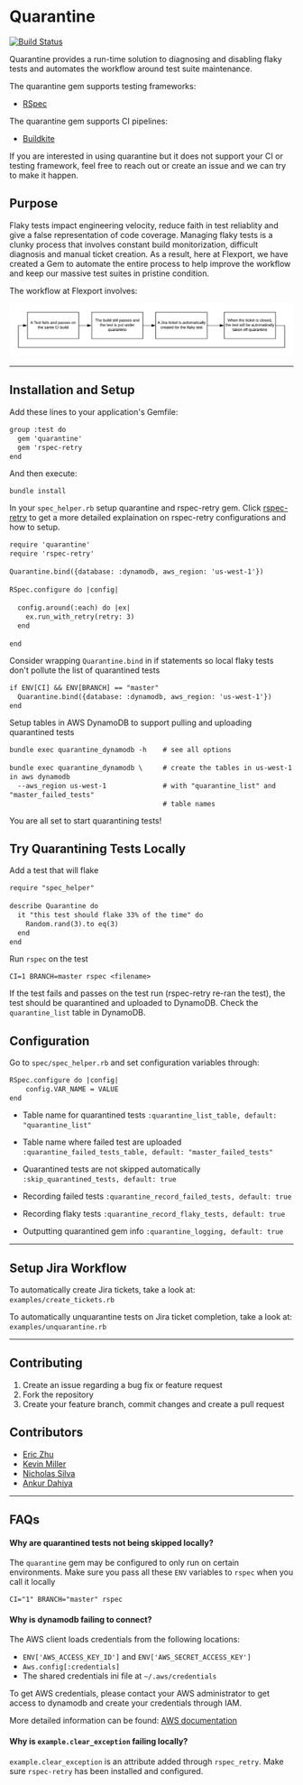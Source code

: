 # Quarantine
[![Build Status](https://travis-ci.com/flexport/quarantine.svg?branch=master)](https://travis-ci.com/flexport/quarantine)

Quarantine provides a run-time solution to diagnosing and disabling flaky tests and automates the workflow around test suite maintenance.

The quarantine gem supports testing frameworks:
- [RSpec](http://rspec.info/)

The quarantine gem supports CI pipelines:
- [Buildkite](https://buildkite.com/docs/tutorials/getting-started)

If you are interested in using quarantine but it does not support your CI or testing framework, feel free to reach out or create an issue and we can try to make it happen.

## Purpose
Flaky tests impact engineering velocity, reduce faith in test reliablity and give a false representation of code coverage. Managing flaky tests is a clunky process that involves constant build monitorization, difficult diagnosis and manual ticket creation. As a result, here at Flexport, we have created a Gem to automate the entire process to help improve the workflow and keep our massive test suites in pristine condition.

The workflow at Flexport involves:

![ideal workflow](misc/flexport_workflow.png)

---
## Installation and Setup

Add these lines to your application's Gemfile:
```
group :test do
  gem 'quarantine'
  gem 'rspec-retry
end
```

And then execute:
```
bundle install
```

In your `spec_helper.rb` setup quarantine and rspec-retry gem. Click [rspec-retry](https://github.com/NoRedInk/rspec-retry) to get a more detailed explaination on rspec-retry configurations and how to setup.
```
require 'quarantine'
require 'rspec-retry'

Quarantine.bind({database: :dynamodb, aws_region: 'us-west-1'})

RSpec.configure do |config|

  config.around(:each) do |ex|
    ex.run_with_retry(retry: 3)
  end

end
```

Consider wrapping `Quarantine.bind` in if statements so local flaky tests don't pollute the list of quarantined tests

```
if ENV[CI] && ENV[BRANCH] == "master"
  Quarantine.bind({database: :dynamodb, aws_region: 'us-west-1'})
end
```

Setup tables in AWS DynamoDB to support pulling and uploading quarantined tests
```
bundle exec quarantine_dynamodb -h    # see all options

bundle exec quarantine_dynamodb \     # create the tables in us-west-1 in aws dynamodb
  --aws_region us-west-1              # with "quarantine_list" and "master_failed_tests"
                                      # table names
```

You are all set to start quarantining tests!

## Try Quarantining Tests Locally
Add a test that will flake
```
require "spec_helper"

describe Quarantine do
  it "this test should flake 33% of the time" do
    Random.rand(3).to eq(3)
  end
end
```

Run `rspec` on the test
```
CI=1 BRANCH=master rspec <filename>
```

If the test fails and passes on the test run (rspec-retry re-ran the test), the test should be quarantined and uploaded to DynamoDB. Check the `quarantine_list` table in DynamoDB.

## Configuration

Go to `spec/spec_helper.rb` and set configuration variables through:
```
RSpec.configure do |config|
    config.VAR_NAME = VALUE
end
```
- Table name for quarantined tests `:quarantine_list_table, default: "quarantine_list"`

- Table name where failed test are uploaded `:quarantine_failed_tests_table, default: "master_failed_tests"`

- Quarantined tests are not skipped automatically `:skip_quarantined_tests, default: true`

- Recording failed tests `:quarantine_record_failed_tests, default: true`

- Recording flaky tests `:quarantine_record_flaky_tests, default: true`

- Outputting quarantined gem info `:quarantine_logging, default: true`

---
## Setup Jira Workflow

To automatically create Jira tickets, take a look at: `examples/create_tickets.rb`

To automatically unquarantine tests on Jira ticket completion, take a look at: `examples/unquarantine.rb`

---
## Contributing
1. Create an issue regarding a bug fix or feature request
2. Fork the repository
3. Create your feature branch, commit changes and create a pull request

## Contributors
- [Eric Zhu](https://github.com/eric-zhu-uw)
- [Kevin Miller](https://github.com/Gasparila)
- [Nicholas Silva](https://github.com/flexportnes)
- [Ankur Dahiya](https://github.com/legalosLOTR)
---

## FAQs

#### Why are quarantined tests not being skipped locally?

The `quarantine` gem may be configured to only run on certain environments. Make sure you pass all these `ENV` variables to `rspec` when you call it locally

```
CI="1" BRANCH="master" rspec
```

#### Why is dynamodb failing to connect?

The AWS client loads credentials from the following locations:
- `ENV['AWS_ACCESS_KEY_ID']` and `ENV['AWS_SECRET_ACCESS_KEY']`
- `Aws.config[:credentials]`
- The shared credentials ini file at `~/.aws/credentials`

To get AWS credentials, please contact your AWS administrator to get access to dynamodb and create your credentials through IAM.

More detailed information can be found: [AWS documentation](https://docs.aws.amazon.com/sdkforruby/api/Aws/S3/Client.html)

#### Why is `example.clear_exception` failing locally?
 
 `example.clear_exception` is an attribute added through `rspec_retry`. Make sure `rspec-retry` has been installed and configured.
